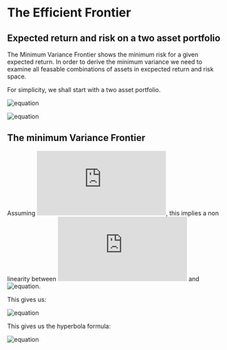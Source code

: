# The Efficient Frontier

## Expected return and risk on a two asset portfolio

The Minimum Variance Frontier shows the minimum risk for a given expected return. In order to derive the minimum variance we need to examine all feasable combinations of assets in excpected return and risk space.

For simplicity, we shall start with  a two asset portfolio.

![equation](https://latex.codecogs.com/svg.latex?\bar{R}_p=X_1R_1+X_2R_2)

![equation](https://latex.codecogs.com/svg.latex?\sigma^2_p=X_1^2\sigma_1^2+X_2^2\sigma_2^2+2X_1X_2\sigma_1\sigma_2\rho_{12})

## The minimum Variance Frontier

Assuming ![equation](https://latex.codecogs.com/svg.latex?1=X_1X_2), this implies a non linearity between ![equation](https://latex.codecogs.com/svg.latex?R_p) and ![equation](https://latex.codecogs.com/svg.latex?\sigma_p).

This gives us:

![equation](https://latex.codecogs.com/svg.latex?X_1=\frac{R_p-R_2}{R_1-R_2})

This gives us the hyperbola formula:

![equation](https://latex.codecogs.com/svg.latex?\sigma_p^2=\frac{R_p-R_2}{R_1-R_2}^2\sigma_1^2+(1-\frac{R_p-R_2}{R_1-R_2})^2\sigma^2+2(\frac{R_p-R_2}{R_1-R_2})(1-\frac{R_p-R_2}{R_1-R_2})\sigma_1\sigma_2\rho_{12})
